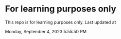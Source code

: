 # For learning purposes only
This repo is for learning purposes only.
Last updated at

Monday, September 4, 2023 5:55:50 PM

